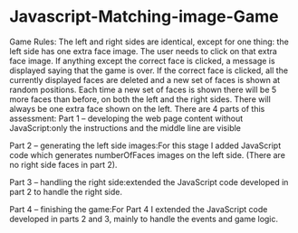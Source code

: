 # Javascript-Matching-image-Game
Game Rules:
The left and right sides are identical, except for one thing: the left side has one extra face image. 
The user needs to click on that extra face image. 
If anything except the correct face is clicked, a message is displayed saying that the game is over. 
If the correct face is clicked, all the currently displayed faces are deleted and a new set of faces is shown at random positions. 
Each time a new set of faces is shown there will be 5 more faces than before, on both the left and the right sides. 
There will always be one extra face shown on the left.
There are 4 parts of this assessment:
Part 1 – developing the web page content without JavaScript:only the instructions and the middle line are visible

Part 2 – generating the left side images:For this stage I added JavaScript code which generates numberOfFaces images on the left side. (There are no right side faces in part 2).

Part 3 – handling the right side:extended the JavaScript code developed in part 2 to handle the right side.

Part 4 – finishing the game:For Part 4 I extended the JavaScript code developed in parts 2 and 3, mainly to handle the events and game logic.


